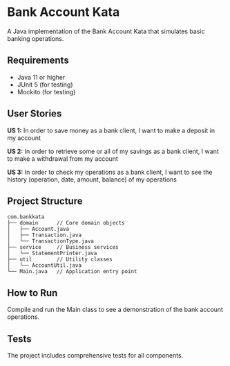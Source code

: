 # Bank Account Kata

A Java implementation of the Bank Account Kata that simulates basic banking operations.

## Requirements
- Java 11 or higher
- JUnit 5 (for testing)
- Mockito (for testing)

## User Stories

**US 1:** In order to save money as a bank client, I want to make a deposit in my account

**US 2:** In order to retrieve some or all of my savings as a bank client, I want to make a withdrawal from my account

**US 3:** In order to check my operations as a bank client, I want to see the history (operation, date, amount, balance) of my operations

## Project Structure

```plaintext
com.bankkata
├── domain      // Core domain objects
│   ├── Account.java
│   ├── Transaction.java
│   └── TransactionType.java
├── service     // Business services
│   └── StatementPrinter.java
├── util        // Utility classes
│   └── AccountUtil.java
└── Main.java   // Application entry point
```
## How to Run

Compile and run the Main class to see a demonstration of the bank account operations.

## Tests

The project includes comprehensive tests for all components.